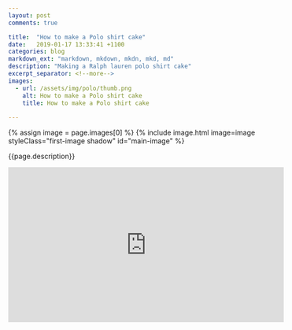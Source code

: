 ```yaml
---
layout: post
comments: true

title:  "How to make a Polo shirt cake"
date:   2019-01-17 13:33:41 +1100
categories: blog
markdown_ext: "markdown, mkdown, mkdn, mkd, md"
description: "Making a Ralph lauren polo shirt cake"
excerpt_separator: <!--more-->
images: 
  - url: /assets/img/polo/thumb.png
    alt: How to make a Polo shirt cake
    title: How to make a Polo shirt cake
 
---
```

<div class="center first-image">

{% assign image = page.images[0] %}
{% include image.html image=image styleClass="first-image shadow" id="main-image" %}

<p id="description">{{page.description}}</p>

</div>


<div class="center">
	<iframe width="560" height="315" src="https://www.youtube.com/embed/h8HAf1g4tLA" frameborder="0" allow="accelerometer; autoplay; encrypted-media; gyroscope; picture-in-picture" allowfullscreen></iframe>
</div>